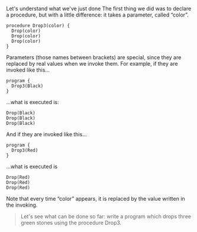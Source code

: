 Let's understand what we've just done
The first thing we did was to declare a procedure, but with a little difference: it takes a parameter, called “color”.

```gobstones
procedure Drop3(color) {
  Drop(color)
  Drop(color)
  Drop(color)
}
```
Parameters (those names between brackets) are special, since they are replaced by real values when we invoke them. For example, if they are invoked like this…

```gobstones
program {
  Drop3(Black)
}
```

…what is executed is:

```gobstones
Drop(Black)
Drop(Black)
Drop(Black)
```

And if they are invoked like this…

```gobstones
program {
  Drop3(Red)
}
```

…what is executed is

```gobstones
Drop(Red)
Drop(Red)
Drop(Red)
```

Note that every time “color” appears, it is replaced by the value written in the invoking.

> Let's see what can be done so far: write a program which drops three green stones using the procedure Drop3.
